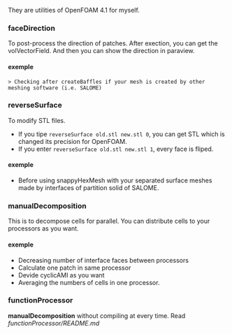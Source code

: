 They are utilities of OpenFOAM 4.1 for myself.

### faceDirection

To post-process the direction of patches.
After exection, you can get the volVectorField.
And then you can show the direction in paraview.

#### exemple
    > Checking after createBaffles if your mesh is created by other meshing software (i.e. SALOME)

### reverseSurface

To modify STL files.
- If you tipe `reverseSurface old.stl new.stl 0`, you can get STL which is changed its precision for OpenFOAM.
- If you enter `reverseSurface old.stl new.stl 1`, every face is fliped.

#### exemple
- Before using snappyHexMesh with your separated surface meshes made by interfaces of partition solid of SALOME.

### manualDecomposition
This is to decompose cells for parallel.
You can distribute cells to your processors as you want.

#### exemple
- Decreasing number of interface faces between processors
- Calculate one patch in same processor
- Devide cyclicAMI as you want
- Averaging the numbers of cells in one processor.

### functionProcessor
**manualDecomposition** without compiling at every time.
Read *functionProcessor/README.md*

